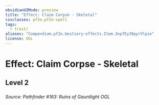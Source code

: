 ```yaml
---
obsidianUIMode: preview
title: "Effect: Claim Corpse - Skeletal"
cssclasses: pf2e,pf2e-spell
tags:
  - trait/
aliases: "Compendium.pf2e.bestiary-effects.Item.3np7EyJ8pyrVlpie"
license: OGL
---
```

# Effect: Claim Corpse - Skeletal
## Level 2
### 








*Source: Pathfinder #163: Ruins of Gauntlight*
*OGL*